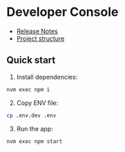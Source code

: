 # Developer Console

- [Release Notes](./CHANGELOG.md)
- [Project structure](./STRUCTURE.md)

## Quick start

1. Install dependencies:

```bash
nvm exec npm i
```

2. Copy ENV file:

```bash
cp .env.dev .env
```

3. Run the app:

```bash
nvm exec npm start
```
